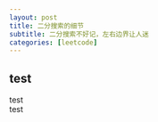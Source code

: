 ```yaml
---
layout: post
title: 二分搜索的细节
subtitle: 二分搜索不好记，左右边界让人迷
categories: [leetcode]
---
```



## test

test  
test  
